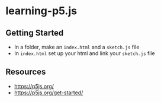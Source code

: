 # learning-p5.js

## Getting Started
* In a folder, make an ```index.html``` and a ```sketch.js``` file
* In ```index.html``` set up your html and link your ```sketch.js``` file

## Resources
* https://p5js.org/
* https://p5js.org/get-started/
